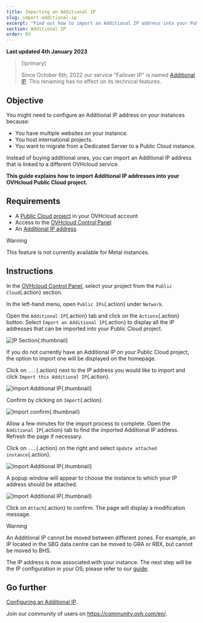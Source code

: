 ```yaml
---
title: Importing an Additional IP
slug: import-additional-ip
excerpt: "Find out how to import an Additional IP address into your Public Cloud project"
section: Additional IP
order: 03
---
```


**Last updated 4th January 2023**

> [!primary]
>
> Since October 6th, 2022 our service "Failover IP" is named [Additional IP](https://www.ovhcloud.com/en-ie/network/additional-ip/). This renaming has no effect on its technical features.
>

## Objective

You might need to configure an Additional IP address on your instances because:

- You have multiple websites on your instance.
- You host international projects.
- You want to migrate from a Dedicated Server to a Public Cloud instance.

Instead of buying additional ones, you can import an Additional IP address that is linked to a different OVHcloud service.

**This guide explains how to import Additional IP addresses into your OVHcloud Public Cloud project.**

## Requirements

- A [Public Cloud project](https://www.ovhcloud.com/en-ie/public-cloud/) in your OVHcloud account
- Access to the [OVHcloud Control Panel](https://www.ovh.com/auth/?action=gotomanager&from=https://www.ovh.ie/&ovhSubsidiary=ie)
- An [Additional IP address](https://www.ovhcloud.com/en-ie/bare-metal/ip/)

> [!warning]
> This feature is not currently available for Metal instances.
>

## Instructions

In the [OVHcloud Control Panel](https://www.ovh.com/auth/?action=gotomanager&from=https://www.ovh.ie/&ovhSubsidiary=ie), select your project from the `Public Cloud`{.action} section.

In the left-hand menu, open `Public IPs`{.action} under `Network`.

Open the `Additional IP`{.action} tab and click on the `Actions`{.action} button. Select `Import an Additional IP`{.action} to display all the IP addresses that can be imported into your Public Cloud project.

![IP Section](images/import22_01.png){.thumbnail}

If you do not currently have an Additional IP on your Public Cloud project, the option to import one will be displayed on the homepage.

Click on `...`{.action} next to the IP address you would like to import and click `Import this Additional IP`{.action}.

![Import Additional IP](images/import22_02.png){.thumbnail}

Confirm by clicking on `Import`{.action}.

![Import confirm](images/import22_03.png){.thumbnail}

Allow a few minutes for the import process to complete. Open the `Additional IP`{.action} tab to find the imported Additional IP address. Refresh the page if necessary.

Click on `...`{.action} on the right and select `Update attached instance`{.action}.

![Import Additional IP](images/import22_04.png){.thumbnail}

A popup window will appear to choose the instance to which your IP address should be attached.

![Import Additional IP](images/import22_05.png){.thumbnail}

Click on `Attach`{.action} to confirm. The page will display a modification message.

> [!warning]
>
> An Additional IP cannot be moved between different zones. For example, an IP located in the SBG data centre can be moved to GRA or RBX, but cannot be moved to BHS.
>

The IP address is now associated with your instance.
The next step will be the IP configuration in your OS; please refer to our [guide](https://docs.ovh.com/ie/en/publiccloud/network-services/configure-additional-ip/).

## Go further

[Configuring an Additional IP](https://docs.ovh.com/ie/en/publiccloud/network-services/configure-additional-ip/).

Join our community of users on <https://community.ovh.com/en/>.
